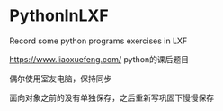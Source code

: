 # PythonInLXF
Record some python programs exercises in LXF

https://www.liaoxuefeng.com/  python的课后题目

偶尔使用室友电脑，保持同步

面向对象之前的没有单独保存，之后重新写巩固下慢慢保存
